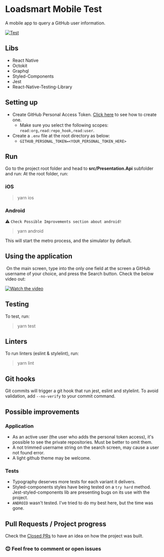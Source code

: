 # Loadsmart Mobile Test
A mobile app to query a GitHub user information.

[![Test](https://github.com/fmacedoo/loadsmart-mobile-test/actions/workflows/node.js.yml/badge.svg)](https://github.com/fmacedoo/loadsmart-mobile-test/actions/workflows/node.js.yml)
​
## Libs
- React Native
- Octokit
- Graphql
- Styled-Components
- Jest
- React-Native-Testing-Library
​
## Setting up

- Create GitHub Personal Access Token. [Click here](https://docs.github.com/en/authentication/keeping-your-account-and-data-secure/creating-a-personal-access-token) to see how to create one.
  - Make sure you select the following scopes: `read:org,read:repo_hook,read:user`.
- Create a `.env` file at the root directory as below:
  - ```GITHUB_PERSONAL_TOKEN=<YOUR_PERSONAL_TOKEN_HERE>```

## Run

Go to the project root folder and head to  **src/Presentation.Api**  subfolder and run:
At the root folder, run:

### iOS
> yarn ios

### Android
⚠️ `Check Possible Improvements section about android!`
> yarn android

This will start the metro process, and the simulator by default.
​
## Using the application​
​
On the main screen, type into the only one field at the screen a GitHub username of your choice, and press the Search button. Check the below video out:

[![Watch the video](https://img.youtube.com/vi/u_NQ3efPmGA/maxresdefault.jpg)](https://youtu.be/u_NQ3efPmGA)

## Testing

To test, run:

> yarn test

## Linters

To run linters (eslint & stylelint), run:

> yarn lint

## Git hooks

Git commits will trigger a git hook that run jest, eslint and stylelint. To avoid validation, add `--no-verify` to your commit command.

## Possible improvements
### Application
- As an active user (the user who adds the personal token access), it's possible to see the private repositories. Must be better to omit them.
- A not trimmed username string on the search screen, may cause a user not found error.
- A light github theme may be welcome.

### Tests
- Typography deserves more tests for each variant it delivers.
- Styled-components styles have being tested on a `try hard` method. Jest-styled-components lib are presenting bugs on its use with the project.
- `ANDROID` wasn't tested. I've tried to do my best here, but the time was gone.

## Pull Requests / Project progress

Check the [Closed PRs](https://github.com/fmacedoo/loadsmart-mobile-test/pulls?q=is%3Apr+is%3Aclosed) to have an idea on how the project was built.

### 😊 Feel free to comment or open issues
